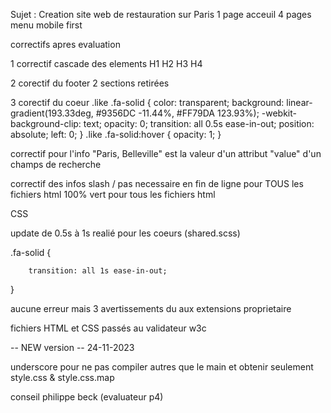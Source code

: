 Sujet :
Creation site web de restauration sur Paris
1 page acceuil
4 pages menu
mobile first

correctifs apres evaluation

1 correctif cascade des elements H1 H2 H3 H4

2 corectif du footer  2 sections retirées

3 corectif du coeur 
.like .fa-solid {
  color: transparent;
  background: linear-gradient(193.33deg, #9356DC -11.44%, #FF79DA 123.93%);
  -webkit-background-clip: text;
  opacity: 0;
  transition: all 0.5s ease-in-out;
  position: absolute;
  left: 0;
}
.like .fa-solid:hover {
  opacity: 1;
}

correctif pour   l'info "Paris, Belleville" est la valeur d'un attribut "value" d'un champs de recherche

correctif des infos slash / pas necessaire en fin de ligne pour TOUS les fichiers html
100% vert pour tous les fichiers html

CSS

update de 0.5s à 1s realié pour les coeurs (shared.scss)

.fa-solid {

        transition: all 1s ease-in-out;
}

aucune erreur mais 3 avertissements du aux extensions proprietaire

fichiers HTML et CSS passés au validateur w3c

-- NEW version -- 24-11-2023

underscore pour ne pas compiler autres que le main et obtenir seulement style.css & style.css.map

conseil philippe beck (evaluateur p4)




  

